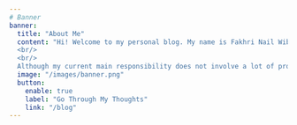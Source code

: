 ```yaml
---
# Banner
banner:
  title: "About Me"
  content: "Hi! Welcome to my personal blog. My name is Fakhri Nail Wibowo, you can call me Fakhri or Kiki for short. I am currently working as an IT staff in the biggest telecommunication company in Indonesia. 
  <br/>
  <br/>
  Although my current main responsibility does not involve a lot of programming, I built this blog to talk and write about my programming projects as well as a little bit of my work. I also use this blog to ramble on what I have on my mind."
  image: "/images/banner.png"
  button:
    enable: true
    label: "Go Through My Thoughts"
    link: "/blog"
---
```

